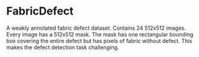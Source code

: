 # FabricDefect
A weakly annotated fabric defect dataset. Contains 24 512x512 images. Every image has a 512x512 mask. The mask has one rectangular bounding box covering the entire defect but has pixels of fabric without defect. This makes the defect detection task challenging.
